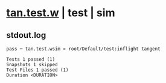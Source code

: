 # [tan.test.w](../../../../../../tests/sdk_tests/math/tan.test.w) | test | sim

## stdout.log
```log
pass ─ tan.test.wsim » root/Default/test:inflight tangent

Tests 1 passed (1)
Snapshots 1 skipped
Test Files 1 passed (1)
Duration <DURATION>
```


